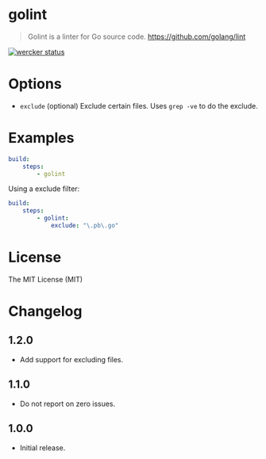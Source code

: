 # golint

> Golint is a linter for Go source code. https://github.com/golang/lint

[![wercker status](https://app.wercker.com/status/e3512f90373e7eb59131c2c70c5da7a5/m/master "wercker status")](https://app.wercker.com/project/bykey/e3512f90373e7eb59131c2c70c5da7a5)

# Options

- `exclude` (optional) Exclude certain files. Uses `grep -ve` to do the exclude.

# Examples

```yaml
build:
    steps:
        - golint
```

Using a exclude filter:

```yaml
build:
    steps:
        - golint:
            exclude: "\.pb\.go"
```

# License

The MIT License (MIT)

# Changelog

## 1.2.0

- Add support for excluding files.

## 1.1.0

- Do not report on zero issues.

## 1.0.0

- Initial release.
